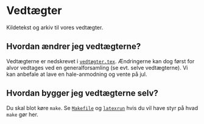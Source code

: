 # Vedtægter

Kildetekst og arkiv til vores vedtægter.

## Hvordan ændrer jeg vedtægterne?

Vedtægterne er nedskrevet i [`vedtægter.tex`](vedtægter.tex). Ændringerne kan
dog først for alvor vedtages ved en generalforsamling (se evt. selve
vedtægterne). Vi kan anbefale at lave en hale-anmodning og vente på jul.

## Hvordan bygger jeg vedtægterne selv?

Du skal blot køre `make`. Se [`Makefile`](Makefile) og [`latexrun`](latexrun)
hvis du vil have styr på hvad `make` gør her.
